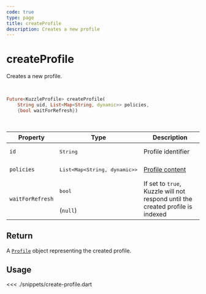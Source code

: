 ```yaml
---
code: true
type: page
title: createProfile
description: Creates a new profile
---
```


# createProfile

Creates a new profile.

<br />

```dart
Future<KuzzleProfile> createProfile(
    String uid, List<Map<String, dynamic>> policies,
    {bool waitForRefresh})
```

<br />

| Property | Type | Description |
|--- |--- |--- |
| `id` | <pre>String</pre> | Profile identifier |
| `policies` | <pre>List<Map<String, dynamic>></pre> | [Profile content](/core/2/guides/essentials/security#defining-profiles) |
| `waitForRefresh` | <pre>bool</pre><br />(`null`) | If set to `true`, Kuzzle will not respond until the created profile is indexed |

## Return

A [`Profile`](/sdk/dart/2/core-classes/profile/introduction) object representing the created profile.

## Usage

<<< ./snippets/create-profile.dart
